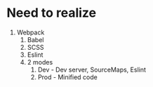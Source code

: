 # Need to realize

1. Webpack
    1. Babel
    1. SCSS
    1. Eslint
    1. 2 modes
        1. Dev - Dev server, SourceMaps, Eslint
        2. Prod - Minified code

